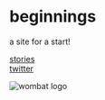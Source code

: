 # beginnings 
a site for a start!

[stories](https://dorianbrennan.github.io/beginnings/shortstories)
<br />
[twitter](https://twitter.com/dorian_brennan "twitter")


![wombat logo](https://dorianbrennan.github.io/beginnings/images/logosmall.png)

